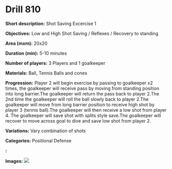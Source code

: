 # Drill 810

**Short description:**
Shot Saving Excercise 1

**Objectives:**
Low and High Shot Saving / Reflexes / Recovery to standing

**Area (mxm):**
20x20

**Duration (min):**
5-10 minutes

**Number of players:**
3 Players and 1 goalkeeper

**Materials:**
Ball, Tennis Balls and cones

**Progression:**
Player 2 will begin exercise by passing to goalkeeper x2 times, the goalkeeper will receive pass by moving from standing position into long barrier.The goalkeeper will return the pass back to player 2.The 2nd time the goalkeeper will roll the ball slowly back to player 2.The goalkeeper will move from long barrier position to receive high shot by player 3 (tennis ball).The goalkeeper will then receive a low shot from player 4. The goalkeeper will save shot with splits style save.The goalkeeper will recover to move across goal to dive and save low shot from player 2.

**Variations:**
Vary combination of shots

**Categories:**
Positional Defense

**:**


**Images:**
![](https://www.coachingfutsal.com/\images\1e2a75316d7daebf9503c3e6d87f216c82cdedbd39f21777b6c5a9ffd4cc15080b294a3ca11a111974c28797ddae61da8af18b68ea72e2fc9abbced133e7ea695045e59a72721.png)

